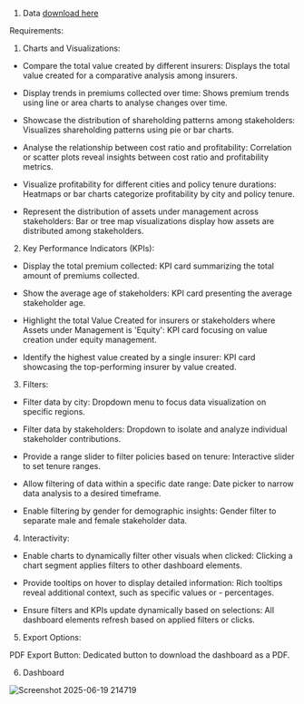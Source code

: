 
1. Data
[download here](https://github.com/Jivanbarale/Tableau/blob/main/Finance%20Data.xlsx)

 
Requirements: 

1. Charts and Visualizations: 

- Compare the total value created by different insurers: Displays the total value created for a comparative analysis among insurers. 

- Display trends in premiums collected over time: Shows premium trends using line or area charts to analyse changes over time. 

- Showcase the distribution of shareholding patterns among stakeholders: Visualizes shareholding patterns using pie or bar charts. 

- Analyse the relationship between cost ratio and profitability: Correlation or scatter plots reveal insights between cost ratio and profitability metrics. 

- Visualize profitability for different cities and policy tenure durations: Heatmaps or bar charts categorize profitability by city and policy tenure. 

- Represent the distribution of assets under management across stakeholders: Bar or tree map visualizations display how assets are distributed among stakeholders. 

2. Key Performance Indicators (KPIs): 

- Display the total premium collected: KPI card summarizing the total amount of premiums collected. 

- Show the average age of stakeholders: KPI card presenting the average stakeholder age. 

- Highlight the total Value Created for insurers or stakeholders where Assets under Management is 'Equity': KPI card focusing on 
 value creation under equity management. 

- Identify the highest value created by a single insurer: KPI card showcasing the top-performing insurer by value created. 

3. Filters: 

- Filter data by city: Dropdown menu to focus data visualization on specific regions. 

- Filter data by stakeholders: Dropdown to isolate and analyze individual stakeholder contributions. 

- Provide a range slider to filter policies based on tenure: Interactive slider to set tenure ranges. 

- Allow filtering of data within a specific date range: Date picker to narrow data analysis to a desired timeframe. 

- Enable filtering by gender for demographic insights: Gender filter to separate male and female stakeholder data. 

4. Interactivity: 

- Enable charts to dynamically filter other visuals when clicked: Clicking a chart segment applies filters to other dashboard 
 elements. 

- Provide tooltips on hover to display detailed information: Rich tooltips reveal additional context, such as specific values or - 
  percentages. 

- Ensure filters and KPIs update dynamically based on selections: All dashboard elements refresh based on applied filters or 
 clicks. 

5. Export Options:

PDF Export Button: Dedicated button to download the dashboard as a PDF. 

6. Dashboard


![Screenshot 2025-06-19 214719](https://github.com/user-attachments/assets/1e5e79de-8764-4bc5-bfab-c9af135a68fb)






